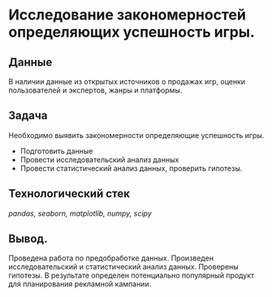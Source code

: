 # Исследование закономерностей определяющих успешность игры.
## Данные
В наличии данные из открытых источников о продажах игр, оценки пользователей и экспертов, жанры и платформы.
## Задача
Необходимо выявить закономерности определяющие успешность игры.
 * Подготовить данные
 * Провести исследовательский анализ данных
 * Провести статистический анализ данных, проверить гипотезы.
## Технологический стек
*pandas, seaborn, matplotlib, numpy, scipy*
## Вывод.
Проведена работа по предобработке данных. Произведен исследовательский и статистический анализ данных. Проверены гипотезы. В результате определен потенциально популярный продукт для планирования рекламной кампании.

